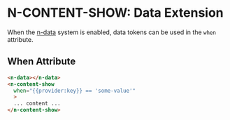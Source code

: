 # N-CONTENT-SHOW: Data Extension

When the [n-data](/components/n-data) system is enabled, data tokens can be used in the `when` attribute. 

## When Attribute

```html
<n-data></n-data>
<n-content-show
  when="{{provider:key}} == 'some-value'"
  >
  ... content ...
</n-content-show>
```
